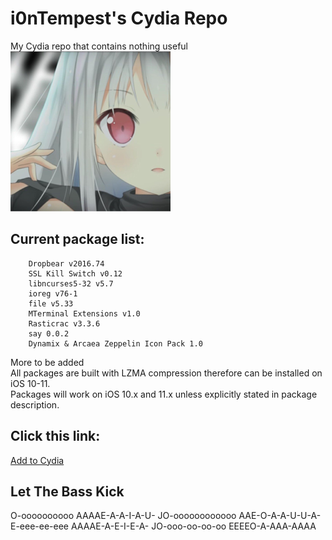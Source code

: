 # i0nTempest's Cydia Repo
My Cydia repo that contains nothing useful<br />
![Repo Icon](./ReadmeIcon.png)
## Current package list:
````
    Dropbear v2016.74
    SSL Kill Switch v0.12
    libncurses5-32 v5.7
    ioreg v76-1
    file v5.33
    MTerminal Extensions v1.0
    Rasticrac v3.3.6
    say 0.0.2
    Dynamix & Arcaea Zeppelin Icon Pack 1.0
````
More to be added<br />
All packages are built with LZMA compression therefore can be installed on iOS 10-11.<br />
Packages will work on iOS 10.x and 11.x unless explicitly stated in package description.
## Click this link:
[Add to Cydia](cydia://url/https://cydia.saurik.com/api/share#?source=https://i0ntempest.github.io/)
## Let The Bass Kick
O-oooooooooo AAAAE-A-A-I-A-U- JO-oooooooooooo AAE-O-A-A-U-U-A- E-eee-ee-eee AAAAE-A-E-I-E-A- JO-ooo-oo-oo-oo EEEEO-A-AAA-AAAA 
